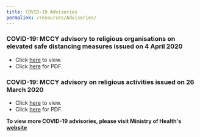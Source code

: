 ```yaml
---
title: COVID-19 Advisories
permalink: /resources/Advisories/
---
```


### COVID-19: MCCY advisory to religious organisations on elevated safe distancing measures issued on 4 April 2020 ###

* Click [here](https://www.mccy.gov.sg/about-us/news-and-resources/press-statements/2020/apr/covid-19-mccy-advisory-to-religious-organisations-on-elevated-safe-distancing-measures) to view. 
* Click [here](/media/1-COVID-19MCCYAdvisoryonReligiousActivities.pdf) for PDF.

### COVID-19: MCCY advisory on religious activities issued on 26 March 2020 ###

* Click [here](https://www.mccy.gov.sg/about-us/news-and-resources/press-statements/2020/mar/covid-19-mccy-advisory-on-religious-activities) to view. 
* Click [here](/media/2-COVID-19MCCYAdvisory.pdf) for PDF.


**To view more COVID-19 advisories, please visit Ministry of Health's [website](https://www.moh.gov.sg/covid-19)**

